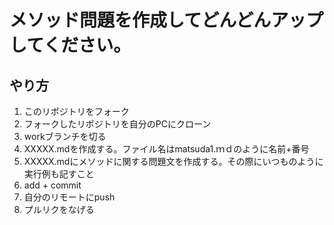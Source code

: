 # メソッド問題を作成してどんどんアップしてください。

## やり方

1. このリポジトリをフォーク
1. フォークしたリポジトリを自分のPCにクローン
1. workブランチを切る
1. XXXXX.mdを作成する。ファイル名はmatsuda1.ｍｄのように名前+番号
1. XXXXX.mdにメソッドに関する問題文を作成する。その際にいつものように実行例も記すこと
1. add + commit
1. 自分のリモートにpush
1. プルリクをなげる

